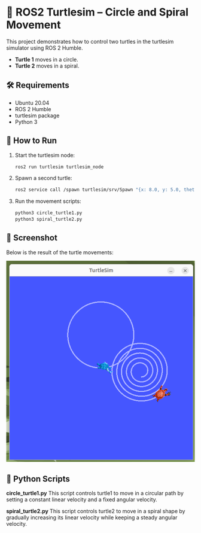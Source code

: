 # 🐢 ROS2 Turtlesim – Circle and Spiral Movement

This project demonstrates how to control two turtles in the turtlesim simulator using ROS 2 Humble.

- **Turtle 1** moves in a circle.
- **Turtle 2** moves in a spiral.

## 🛠 Requirements

- Ubuntu 20.04  
- ROS 2 Humble
- turtlesim package  
- Python 3

## 🚀 How to Run

1. Start the turtlesim node:

   ```bash
   ros2 run turtlesim turtlesim_node
   ```
 2. Spawn a second turtle:

    ```bash
    ros2 service call /spawn turtlesim/srv/Spawn "{x: 8.0, y: 5.0, theta: 0.0, name: 'turtle2'}"
    ```
3. Run the movement scripts:
   ```bash
   python3 circle_turtle1.py
   python3 spiral_turtle2.py
   ```
## 📸 Screenshot

Below is the result of the turtle movements:

![Screenshot](tt.png)

## 🐍 Python Scripts
**circle_turtle1.py**
This script controls turtle1 to move in a circular path by setting a constant linear velocity and a fixed angular velocity.

**spiral_turtle2.py**
This script controls turtle2 to move in a spiral shape by gradually increasing its linear velocity while keeping a steady angular velocity.
